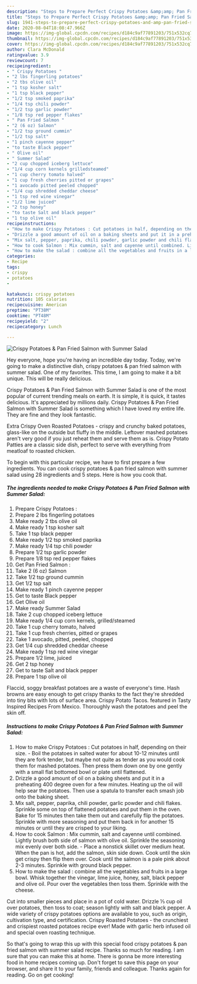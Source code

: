 ```yaml
---
description: "Steps to Prepare Perfect Crispy Potatoes &amp;amp; Pan Fried Salmon with Summer Salad"
title: "Steps to Prepare Perfect Crispy Potatoes &amp;amp; Pan Fried Salmon with Summer Salad"
slug: 1941-steps-to-prepare-perfect-crispy-potatoes-and-amp-pan-fried-salmon-with-summer-salad
date: 2020-08-04T18:08:47.966Z
image: https://img-global.cpcdn.com/recipes/d184c9af77891203/751x532cq70/crispy-potatoes-pan-fried-salmon-with-summer-salad-recipe-main-photo.jpg
thumbnail: https://img-global.cpcdn.com/recipes/d184c9af77891203/751x532cq70/crispy-potatoes-pan-fried-salmon-with-summer-salad-recipe-main-photo.jpg
cover: https://img-global.cpcdn.com/recipes/d184c9af77891203/751x532cq70/crispy-potatoes-pan-fried-salmon-with-summer-salad-recipe-main-photo.jpg
author: Clara McDonald
ratingvalue: 3.9
reviewcount: 7
recipeingredient:
- " Crispy Potatoes "
- "2 lbs fingerling potatoes"
- "2 tbs olive oil"
- "1 tsp kosher salt"
- "1 tsp black pepper"
- "1/2 tsp smoked paprika"
- "1/4 tsp chili powder"
- "1/2 tsp garlic powder"
- "1/8 tsp red pepper flakes"
- " Pan Fried Salmon "
- "2 (6 oz) Salmon"
- "1/2 tsp ground cummin"
- "1/2 tsp salt"
- "1 pinch cayenne pepper"
- "to taste Black pepper"
- " Olive oil"
- " Summer Salad"
- "2 cup chopped iceberg lettuce"
- "1/4 cup corn kernels grilledsteamed"
- "1 cup cherry tomato halved"
- "1 cup fresh cherries pitted or grapes"
- "1 avocado pitted peeled chopped"
- "1/4 cup shredded cheddar cheese"
- "1 tsp red wine vinegar"
- "1/2 lime juiced"
- "2 tsp honey"
- "to taste Salt and black pepper"
- "1 tsp olive oil"
recipeinstructions:
- "How to make Crispy Potatoes : Cut potatoes in half, depending on their size.  Boil the potatoes in salted water for about 10-12 minutes until they are fork tender, but maybe not quite as tender as you would cook them for mashed potatoes. Then press them down one by one gently with a small flat bottomed bowl or plate until flattened."
- "Drizzle a good amount of oil on a baking sheets and put it in a preheating 400 degree oven for a few minutes. Heating up the oil will help sear the potatoes. Then use a spatula to transfer each smash job onto the baking sheet."
- "Mix salt, pepper, paprika, chili powder, garlic powder and chili flakes. Sprinkle some on top of flattened potatoes and put them in the oven. Bake for 15 minutes then take them out and carefully flip the potatoes. Sprinkle with more seasoning and put them back in for another 15 minutes or until they are crisped to your liking."
- "How to cook Salmon : Mix cummin, salt and cayenne until combined. Lightly brush both side of salmon with olive oil. Sprinkle the seasoning mix evenly over both side. Place a nonstick skillet over medium heat. When the pan is hot, add the salmon, skin side down. Cook until the skin get crispy then flip them over. Cook until the salmon is a pale pink about 2-3 minutes. Sprinkle with ground black pepper."
- "How to make the salad : combine all the vegetables and fruits in a large bowl. Whisk together the vinegar, lime juice, honey, salt, black pepper and olive oil. Pour over the vegetables then toss them. Sprinkle with the cheese."
categories:
- Recipe
tags:
- crispy
- potatoes
- 

katakunci: crispy potatoes  
nutrition: 105 calories
recipecuisine: American
preptime: "PT38M"
cooktime: "PT48M"
recipeyield: "2"
recipecategory: Lunch

---
```



![Crispy Potatoes &amp; Pan Fried Salmon with Summer Salad](https://img-global.cpcdn.com/recipes/d184c9af77891203/751x532cq70/crispy-potatoes-pan-fried-salmon-with-summer-salad-recipe-main-photo.jpg)

Hey everyone, hope you're having an incredible day today. Today, we're going to make a distinctive dish, crispy potatoes &amp; pan fried salmon with summer salad. One of my favorites. This time, I am going to make it a bit unique. This will be really delicious.

Crispy Potatoes &amp; Pan Fried Salmon with Summer Salad is one of the most popular of current trending meals on earth. It is simple, it is quick, it tastes delicious. It's appreciated by millions daily. Crispy Potatoes &amp; Pan Fried Salmon with Summer Salad is something which I have loved my entire life. They are fine and they look fantastic.

Extra Crispy Oven Roasted Potatoes - crispy and crunchy baked potatoes, glass-like on the outside but fluffy in the middle. Leftover mashed potatoes aren&#39;t very good if you just reheat them and serve them as is. Crispy Potato Patties are a classic side dish, perfect to serve with everything from meatloaf to roasted chicken.


To begin with this particular recipe, we have to first prepare a few ingredients. You can cook crispy potatoes &amp; pan fried salmon with summer salad using 28 ingredients and 5 steps. Here is how you cook that.

<!--inarticleads1-->

##### The ingredients needed to make Crispy Potatoes &amp; Pan Fried Salmon with Summer Salad:

1. Prepare  Crispy Potatoes :
1. Prepare 2 lbs fingerling potatoes
1. Make ready 2 tbs olive oil
1. Make ready 1 tsp kosher salt
1. Take 1 tsp black pepper
1. Make ready 1/2 tsp smoked paprika
1. Make ready 1/4 tsp chili powder
1. Prepare 1/2 tsp garlic powder
1. Prepare 1/8 tsp red pepper flakes
1. Get  Pan Fried Salmon :
1. Take 2 (6 oz) Salmon
1. Take 1/2 tsp ground cummin
1. Get 1/2 tsp salt
1. Make ready 1 pinch cayenne pepper
1. Get to taste Black pepper
1. Get  Olive oil
1. Make ready  Summer Salad
1. Take 2 cup chopped iceberg lettuce
1. Make ready 1/4 cup corn kernels, grilled/steamed
1. Take 1 cup cherry tomato, halved
1. Take 1 cup fresh cherries, pitted or grapes
1. Take 1 avocado, pitted, peeled, chopped
1. Get 1/4 cup shredded cheddar cheese
1. Make ready 1 tsp red wine vinegar
1. Prepare 1/2 lime, juiced
1. Get 2 tsp honey
1. Get to taste Salt and black pepper
1. Prepare 1 tsp olive oil


Flaccid, soggy breakfast potatoes are a waste of everyone&#39;s time. Hash browns are easy enough to get crispy thanks to the fact they&#39;re shredded into tiny bits with lots of surface area. Crispy Potato Tacos. featured in Tasty Inspired Recipes From Mexico. Thoroughly wash the potatoes and peel the skin off. 

<!--inarticleads2-->

##### Instructions to make Crispy Potatoes &amp; Pan Fried Salmon with Summer Salad:

1. How to make Crispy Potatoes : Cut potatoes in half, depending on their size.  - Boil the potatoes in salted water for about 10-12 minutes until they are fork tender, but maybe not quite as tender as you would cook them for mashed potatoes. Then press them down one by one gently with a small flat bottomed bowl or plate until flattened.
1. Drizzle a good amount of oil on a baking sheets and put it in a preheating 400 degree oven for a few minutes. Heating up the oil will help sear the potatoes. Then use a spatula to transfer each smash job onto the baking sheet.
1. Mix salt, pepper, paprika, chili powder, garlic powder and chili flakes. Sprinkle some on top of flattened potatoes and put them in the oven. Bake for 15 minutes then take them out and carefully flip the potatoes. Sprinkle with more seasoning and put them back in for another 15 minutes or until they are crisped to your liking.
1. How to cook Salmon : Mix cummin, salt and cayenne until combined. Lightly brush both side of salmon with olive oil. Sprinkle the seasoning mix evenly over both side. - Place a nonstick skillet over medium heat. When the pan is hot, add the salmon, skin side down. Cook until the skin get crispy then flip them over. Cook until the salmon is a pale pink about 2-3 minutes. Sprinkle with ground black pepper.
1. How to make the salad : combine all the vegetables and fruits in a large bowl. Whisk together the vinegar, lime juice, honey, salt, black pepper and olive oil. Pour over the vegetables then toss them. Sprinkle with the cheese.


Cut into smaller pieces and place in a pot of cold water. Drizzle ⅓ cup oil over potatoes, then toss to coat; season lightly with salt and black pepper. A wide variety of crispy potatoes options are available to you, such as origin, cultivation type, and certification. Crispy Roasted Potatoes - the crunchiest and crispiest roasted potatoes recipe ever! Made with garlic herb infused oil and special oven roasting technique. 

So that's going to wrap this up with this special food crispy potatoes &amp; pan fried salmon with summer salad recipe. Thanks so much for reading. I am sure that you can make this at home. There is gonna be more interesting food in home recipes coming up. Don't forget to save this page on your browser, and share it to your family, friends and colleague. Thanks again for reading. Go on get cooking!
